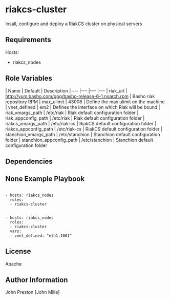 riakcs-cluster
==============

Insall, configure and deploy a RiakCS cluster on physical servers

Requirements
------------

Hosts: 

- riakcs_nodes

Role Variables
--------------

| Name | Default | Description 
| --- |--- |--- |---
| riak_url | http://yum.basho.com/gpg/basho-release-6-1.noarch.rpm | Basho riak repository RPM
| max_ulimit | 43008 | Define the max ulimit on the machine
| vnet_defined | em2 | Defines the interface on which Riak will be bound
| riak_vmargs_path | /etc/riak | Riak default configuration folder
| riak_appconfig_path | /etc/riak | Riak default configuration folder
| riakcs_vmargs_path | /etc/riak-cs | RiakCS default configuration folder
| riakcs_appconfig_path | /etc/riak-cs | RiakCS default configuration folder
| stanchion_vmargs_path | /etc/stanchion | Stanchion default configuration folder
| stanchion_appconfig_path | /etc/stanchion | Stanchion default configuration folder

Dependencies
------------

None
Example Playbook
----------------

```

- hosts: riakcs_nodes
  roles:
  - riakcs-cluster

```

```

- hosts: riakcs_nodes
  roles:
  - riakcs-cluster
  vars:
  - vnet_defined: "eth1.1001"

```

License
-------

Apache

Author Information
------------------

John Preston [John Mille]


